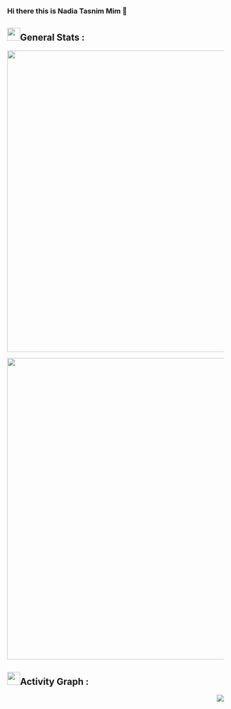 ### Hi there this is Nadia Tasnim Mim 👋

<!--
Created this with help of lots of template collection of https://github.com/durgeshsamariya/awesome-github-profile-readme-templates, so credit goes to the contributors of the repository!! 
-->


## <img src="https://media.giphy.com/media/iY8CRBdQXODJSCERIr/giphy.gif" width="30px">General Stats :

<p align="right">
<img align="center" alt="Mark streak" src="https://github-readme-streak-stats.herokuapp.com/?user=Nadia-Mim&theme=algolia&hide_border=true" width="700"/>
</p>

<p align="right">
<img align="center" src = "https://github-readme-stats.vercel.app/api?username=Nadia-Mim&theme=algolia&bg_color=0,000000,130F40&icon_color=bb2acf&count_private=true&include_all_commits=true&show_icons=true" width="700"/> 
</p>

## <img src="https://media.giphy.com/media/iY8CRBdQXODJSCERIr/giphy.gif" width="30px">Activity Graph :
<!-- used width in images to fixed the size, if you want to be it dynamic, just remove " width="500" " -->
<p align="right">
<img align="center" src = "[https://activity-graph.herokuapp.com/graph](https://github-readme-activity-graph.cyclic.app)?username=Nadia-Mim&theme=react-dark&area=true&count_private=true" />
</p>



<!--
### Hi there 👋
**Nadia-Mim/Nadia-Mim** is a ✨ _special_ ✨ repository because its `README.md` (this file) appears on your GitHub profile.
Here are some ideas to get you started:
- 🔭 I’m currently working on ...
- 🌱 I’m currently learning ...
- 👯 I’m looking to collaborate on ...
- 🤔 I’m looking for help with ...
- 💬 Ask me about ...
- 📫 How to reach me: ...
- 😄 Pronouns: ...
- ⚡ Fun fact: ...
-->
